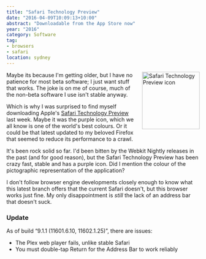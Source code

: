 ```yaml
---
title: "Safari Technology Preview"
date: "2016-04-09T10:09:13+10:00"
abstract: "Downloadable from the App Store now"
year: "2016"
category: Software
tag:
- browsers
- safari
location: sydney
---
```

<p><img src="https://rubenerd.com/files/2016/safari-300x300.png" alt="Safari Technology Preview icon" style="width:150px; height:150px; float:right; margin:0 0 20px 20px;" /></p>

Maybe its because I'm getting older, but I have no patience for most beta software; I just want stuff that works. The joke is on me of course, much of the non-beta software I use isn't stable anyway.

Which is why I was surprised to find myself downloading Apple's [Safari Technology Preview] last week. Maybe it was the purple icon, which we all know is one of the world's best colours. Or it could be that latest updated to my beloved Firefox that
seemed to reduce its performance to a crawl.

It's been rock solid so far. I'd been bitten by the Webkit Nightly releases in the past (and for good reason), but the Safari Technology Preview has been crazy fast, stable and has a purple icon. Did I mention the colour of the pictographic representation of the application?

I don't follow browser engine developments closely enough to know what this latest branch offers that the current Safari doesn't, but this browser works just fine. My only disappointment is *still* the lack of an address bar that doesn't suck.

### Update

As of build “9.1.1 (11601.6.10, 11602.1.25)”, there are issues:

* The Plex web player fails, unlike stable Safari
* You must double-tap Return for the Address Bar to work reliably

[Safari Technology Preview]: https://developer.apple.com/safari/technology-preview/
